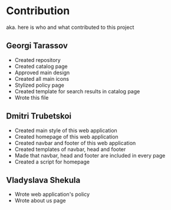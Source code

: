 # Contribution

aka. here is who and what contributed to this project

## Georgi Tarassov

- Created repository
- Created catalog page
- Approved main design
- Created all main icons
- Stylized policy page
- Created template for search results in catalog page
- Wrote this file

## Dmitri Trubetskoi

- Created main style of this web application
- Created homepage of this web application
- Created navbar and footer of this web application
- Created templates of navbar, head and footer
- Made that navbar, head and footer are included in every page
- Created a script for homepage

## Vladyslava Shekula

- Wrote web application's policy
- Wrote about us page
